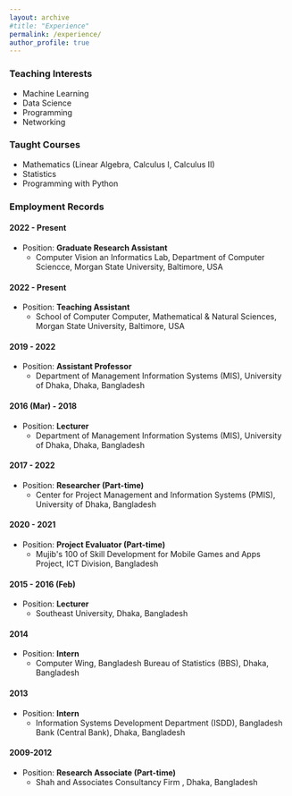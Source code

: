```yaml
---
layout: archive
#title: "Experience"
permalink: /experience/
author_profile: true
---
```


### Teaching Interests
- Machine Learning
- Data Science
- Programming
- Networking

### Taught Courses
- Mathematics (Linear Algebra, Calculus I, Calculus II)
- Statistics
- Programming with Python

### Employment Records
#### 2022 - Present
- Position: **Graduate Research Assistant**
    - Computer Vision an Informatics Lab, Department of Computer Sciencce, Morgan State University, Baltimore, USA
#### 2022 - Present
- Position: **Teaching Assistant**
    - School of Computer Computer, Mathematical & Natural Sciences, Morgan State University, Baltimore, USA
#### 2019 - 2022
- Position: **Assistant Professor**
  - Department of Management Information Systems (MIS), University of Dhaka, Dhaka, Bangladesh
#### 2016 (Mar) - 2018
- Position: **Lecturer**
  - Department of Management Information Systems (MIS), University of Dhaka, Dhaka, Bangladesh
#### 2017 - 2022
- Position: **Researcher (Part-time)**
    - Center for Project Management and Information Systems (PMIS), University of Dhaka, Bangladesh
#### 2020 - 2021
- Position: **Project Evaluator (Part-time)**
  - Mujib's 100 of Skill Development for Mobile Games and Apps Project, ICT Division, Bangladesh
#### 2015 - 2016 (Feb)
- Position: **Lecturer**
  - Southeast University, Dhaka, Bangladesh
#### 2014
- Position: **Intern**
    - Computer Wing, Bangladesh Bureau of Statistics (BBS), Dhaka, Bangladesh
#### 2013
- Position: **Intern**
  - Information Systems Development Department (ISDD), Bangladesh Bank (Central Bank), Dhaka, Bangladesh
#### 2009-2012
- Position: **Research Associate (Part-time)**
  - Shah and Associates Consultancy Firm , Dhaka, Bangladesh

